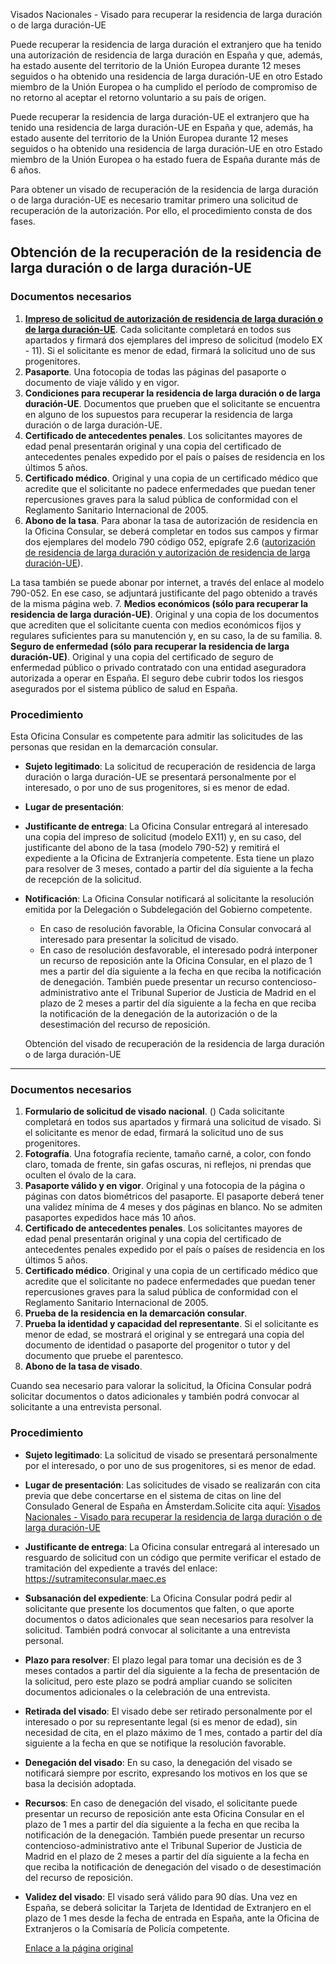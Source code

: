  Visados Nacionales - Visado para recuperar la residencia de larga duración o de larga duración-UE

  Puede recuperar la residencia de larga duración el extranjero que ha tenido una autorización de residencia de larga duración en España y que, además, ha estado ausente del territorio de la Unión Europea durante 12 meses seguidos o ha obtenido una residencia de larga duración-UE en otro Estado miembro de la Unión Europea o ha cumplido el período de compromiso de no retorno al aceptar el retorno voluntario a su país de origen.

 Puede recuperar la residencia de larga duración-UE el extranjero que ha tenido una residencia de larga duración-UE en España y que, además, ha estado ausente del territorio de la Unión Europea durante 12 meses seguidos o ha obtenido una residencia de larga duración-UE en otro Estado miembro de la Unión Europea o ha estado fuera de España durante más de 6 años. 

 Para obtener un visado de recuperación de la residencia de larga duración o de larga duración-UE es necesario tramitar primero una solicitud de recuperación de la autorización. Por ello, el procedimiento consta de dos fases.

  Obtención de la recuperación de la residencia de larga duración o de larga duración-UE
--------------------------------------------------------------------------------------

  ### Documentos necesarios

 1. **[Impreso de solicitud de autorización de residencia de larga duración o de larga duración-UE](https://sede.policia.gob.es/portalCiudadano/sede_electronica/extranjeria/EX11.pdf)**. Cada solicitante completará en todos sus apartados y firmará dos ejemplares del impreso de solicitud (modelo EX - 11). Si el solicitante es menor de edad, firmará la solicitud uno de sus progenitores.
2. **Pasaporte**. Una fotocopia de todas las páginas del pasaporte o documento de viaje válido y en vigor.
3. **Condiciones para recuperar la residencia de larga duración o de larga duración-UE**. Documentos que prueben que el solicitante se encuentra en alguno de los supuestos para recuperar la residencia de larga duración o de larga duración-UE.
4. **Certificado de antecedentes penales**. Los solicitantes mayores de edad penal presentarán original y una copia del certificado de antecedentes penales expedido por el país o países de residencia en los últimos 5 años.
5. **Certificado médico**. Original y una copia de un certificado médico que acredite que el solicitante no padece enfermedades que puedan tener repercusiones graves para la salud pública de conformidad con el Reglamento Sanitario Internacional de 2005.
6. **Abono de la tasa**. Para abonar la tasa de autorización de residencia en la Oficina Consular, se deberá completar en todos sus campos y firmar dos ejemplares del modelo 790 código 052, epígrafe 2.6 ([autorización de residencia de larga duración y autorización de residencia de larga duración-UE](https://sede.administracionespublicas.gob.es/pagina/index/directorio/tasa052)). 

 La tasa también se puede abonar por internet, a través del enlace al modelo 790-052. En ese caso, se adjuntará justificante del pago obtenido a través de la misma página web.
7. **Medios económicos (sólo para recuperar la residencia de larga duración-UE)**. Original y una copia de los documentos que acrediten que el solicitante cuenta con medios económicos fijos y regulares suficientes para su manutención y, en su caso, la de su familia.
8. **Seguro de enfermedad (sólo para recuperar la residencia de larga duración-UE)**. Original y una copia del certificado de seguro de enfermedad público o privado contratado con una entidad aseguradora autorizada a operar en España. El seguro debe cubrir todos los riesgos asegurados por el sistema público de salud en España.

 ### Procedimiento

 Esta Oficina Consular es competente para admitir las solicitudes de las personas que residan en la demarcación consular.

 * **Sujeto legitimado**: La solicitud de recuperación de residencia de larga duración o larga duración-UE se presentará personalmente por el interesado, o por uno de sus progenitores, si es menor de edad.
* **Lugar de presentación**:
* **Justificante de entrega**: La Oficina Consular entregará al interesado una copia del impreso de solicitud (modelo EX11) y, en su caso, del justificante del abono de la tasa (modelo 790-52) y remitirá el expediente a la Oficina de Extranjería competente. Esta tiene un plazo para resolver de 3 meses, contado a partir del día siguiente a la fecha de recepción de la solicitud.
* **Notificación**: La Oficina Consular notificará al solicitante la resolución emitida por la Delegación o Subdelegación del Gobierno competente. 


	+ En caso de resolución favorable, la Oficina Consular convocará al interesado para presentar la solicitud de visado.
	+ En caso de resolución desfavorable, el interesado podrá interponer un recurso de reposición ante la Oficina Consular, en el plazo de 1 mes a partir del día siguiente a la fecha en que reciba la notificación de denegación. También puede presentar un recurso contencioso-administrativo ante el Tribunal Superior de Justicia de Madrid en el plazo de 2 meses a partir del día siguiente a la fecha en que reciba la notificación de la denegación de la autorización o de la desestimación del recurso de reposición.

  Obtención del visado de recuperación de la residencia de larga duración o de larga duración-UE
----------------------------------------------------------------------------------------------

  ### Documentos necesarios

 1. **Formulario de solicitud de visado nacional**. () Cada solicitante completará en todos sus apartados y firmará una solicitud de visado. Si el solicitante es menor de edad, firmará la solicitud uno de sus progenitores.
2. **Fotografía**. Una fotografía reciente, tamaño carné, a color, con fondo claro, tomada de frente, sin gafas oscuras, ni reflejos, ni prendas que oculten el óvalo de la cara.
3. **Pasaporte válido y en vigor**. Original y una fotocopia de la página o páginas con datos biométricos del pasaporte. El pasaporte deberá tener una validez mínima de 4 meses y dos páginas en blanco. No se admiten pasaportes expedidos hace más 10 años.
4. **Certificado de antecedentes penales**. Los solicitantes mayores de edad penal presentarán original y una copia del certificado de antecedentes penales expedido por el país o países de residencia en los últimos 5 años.
5. **Certificado médico**. Original y una copia de un certificado médico que acredite que el solicitante no padece enfermedades que puedan tener repercusiones graves para la salud pública de conformidad con el Reglamento Sanitario Internacional de 2005.
6. **Prueba de la residencia en la demarcación consular**.
7. **Prueba la identidad y capacidad del representante**. Si el solicitante es menor de edad, se mostrará el original y se entregará una copia del documento de identidad o pasaporte del progenitor o tutor y del documento que pruebe el parentesco.
8. **Abono de la tasa de visado**.

 Cuando sea necesario para valorar la solicitud, la Oficina Consular podrá solicitar documentos o datos adicionales y también podrá convocar al solicitante a una entrevista personal. 

 ### Procedimiento

 * **Sujeto legitimado**: La solicitud de visado se presentará personalmente por el interesado, o por uno de sus progenitores, si es menor de edad.
* **Lugar de presentación**: Las solicitudes de visado se realizarán con cita previa que debe concertarse en el sistema de citas on line del Consulado General de España en Ámsterdam.Solicite cita aquí: [Visados Nacionales - Visado para recuperar la residencia de larga duración o de larga duración-UE](https://app.bookitit.com/es/hosteds/widgetdefault/2c6277fc2bf43562ccce5c647ff1db4eb#datetime)
* **Justificante de entrega**: La Oficina consular entregará al interesado un resguardo de solicitud con un código que permite verificar el estado de tramitación del expediente a través del enlace: <https://sutramiteconsular.maec.es>
* **Subsanación del expediente**: La Oficina Consular podrá pedir al solicitante que presente los documentos que falten, o que aporte documentos o datos adicionales que sean necesarios para resolver la solicitud. También podrá convocar al solicitante a una entrevista personal.
* **Plazo para resolver**: El plazo legal para tomar una decisión es de 3 meses contados a partir del día siguiente a la fecha de presentación de la solicitud, pero este plazo se podrá ampliar cuando se soliciten documentos adicionales o la celebración de una entrevista.
* **Retirada del visado**: El visado debe ser retirado personalmente por el interesado o por su representante legal (si es menor de edad), sin necesidad de cita, en el plazo máximo de 1 mes, contado a partir del día siguiente a la fecha en que se notifique la resolución favorable.
* **Denegación del visado**: En su caso, la denegación del visado se notificará siempre por escrito, expresando los motivos en los que se basa la decisión adoptada.
* **Recursos**: En caso de denegación del visado, el solicitante puede presentar un recurso de reposición ante esta Oficina Consular en el plazo de 1 mes a partir del día siguiente a la fecha en que reciba la notificación de la denegación. También puede presentar un recurso contencioso-administrativo ante el Tribunal Superior de Justicia de Madrid en el plazo de 2 meses a partir del día siguiente a la fecha en que reciba la notificación de denegación del visado o de desestimación del recurso de reposición.
* **Validez del visado**: El visado será válido para 90 días. Una vez en España, se deberá solicitar la Tarjeta de Identidad de Extranjero en el plazo de 1 mes desde la fecha de entrada en España, ante la Oficina de Extranjeros o la Comisaría de Policía competente.

    [Enlace a la página original](https://www.exteriores.gob.es/Consulados/amsterdam/es/ServiciosConsulares/Paginas/index.aspx?scco=Pa%C3%ADses+Bajos&scd=9&scca=Visados&scs=Visados%20Nacionales%20-%20Visado%20para%20recuperar%20la%20residencia%20de%20larga%20duraci%C3%B3n%20o%20de%20larga%20duraci%C3%B3n-UE)